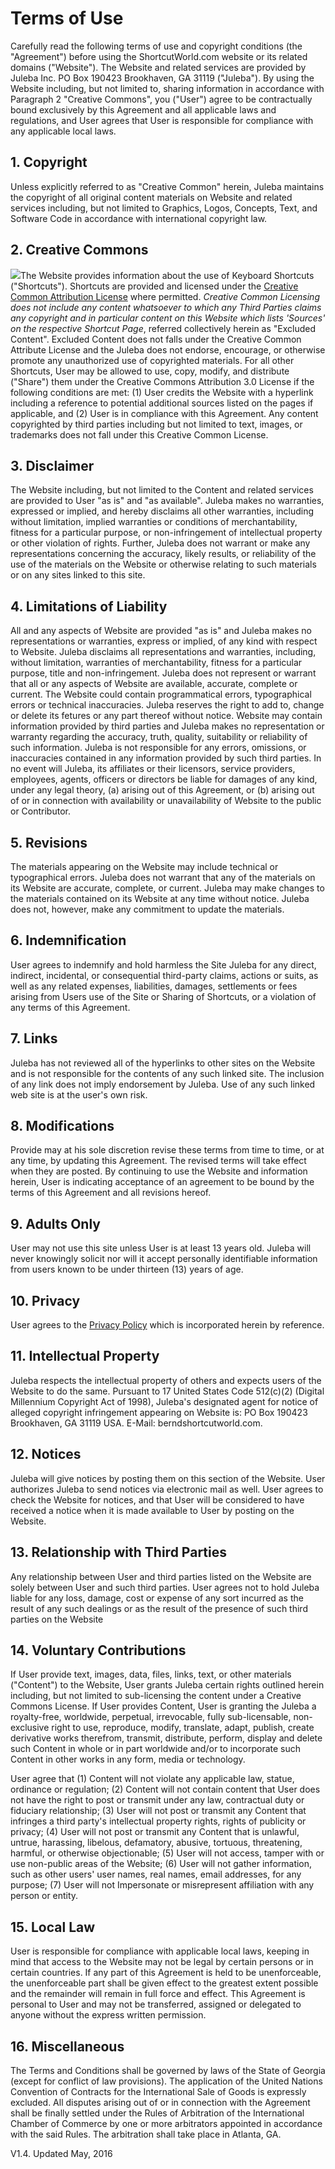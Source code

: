 Terms of Use
============

Carefully read the following terms of use and copyright conditions (the "Agreement") before using the ShortcutWorld.com website or its related domains ("Website"). The Website and related services are provided by Juleba Inc. PO Box 190423 Brookhaven, GA 31119 ("Juleba"). By using the Website including, but not limited to, sharing information in accordance with Paragraph 2 "Creative Commons", you ("User") agree to be contractually bound exclusively by this Agreement and all applicable laws and regulations, and User agrees that User is responsible for compliance with any applicable local laws.

1\. Copyright
-------------

Unless explicitly referred to as "Creative Common" herein, Juleba maintains the copyright of all original content materials on Website and related services including, but not limited to Graphics, Logos, Concepts, Text, and Software Code in accordance with international copyright law.

2\. Creative Commons
--------------------

[![](/images/ccIconLegalPage.gif)](http://creativecommons.org/licenses/by/3.0/)The Website provides information about the use of Keyboard Shortcuts ("Shortcuts"). Shortcuts are provided and licensed under the [Creative Common Attribution License](http://creativecommons.org/licenses/by/3.0/) where permitted. _Creative Common Licensing does not include any content whatsoever to which any Third Parties claims any copyright and in particular content on this Website which lists 'Sources' on the respective Shortcut Page_, referred collectively herein as "Excluded Content". Excluded Content does not falls under the Creative Common Attribute License and the Juleba does not endorse, encourage, or otherwise promote any unauthorized use of copyrighted materials. For all other Shortcuts, User may be allowed to use, copy, modify, and distribute ("Share") them under the Creative Commons Attribution 3.0 License if the following conditions are met: (1) User credits the Website with a hyperlink including a reference to potential additional sources listed on the pages if applicable, and (2) User is in compliance with this Agreement. Any content copyrighted by third parties including but not limited to text, images, or trademarks does not fall under this Creative Common License.

3\. Disclaimer
--------------

The Website including, but not limited to the Content and related services are provided to User "as is" and "as available". Juleba makes no warranties, expressed or implied, and hereby disclaims all other warranties, including without limitation, implied warranties or conditions of merchantability, fitness for a particular purpose, or non-infringement of intellectual property or other violation of rights. Further, Juleba does not warrant or make any representations concerning the accuracy, likely results, or reliability of the use of the materials on the Website or otherwise relating to such materials or on any sites linked to this site.

4\. Limitations of Liability
----------------------------

All and any aspects of Website are provided "as is" and Juleba makes no representations or warranties, express or implied, of any kind with respect to Website. Juleba disclaims all representations and warranties, including, without limitation, warranties of merchantability, fitness for a particular purpose, title and non-infringement. Juleba does not represent or warrant that all or any aspects of Website are available, accurate, complete or current. The Website could contain programmatical errors, typographical errors or technical inaccuracies. Juleba reserves the right to add to, change or delete its fetures or any part thereof without notice. Website may contain information provided by third parties and Juleba makes no representation or warranty regarding the accuracy, truth, quality, suitability or reliability of such information. Juleba is not responsible for any errors, omissions, or inaccuracies contained in any information provided by such third parties. In no event will Juleba, its affiliates or their licensors, service providers, employees, agents, officers or directors be liable for damages of any kind, under any legal theory, (a) arising out of this Agreement, or (b) arising out of or in connection with availability or unavailability of Website to the public or Contributor.

5\. Revisions
-------------

The materials appearing on the Website may include technical or typographical errors. Juleba does not warrant that any of the materials on its Website are accurate, complete, or current. Juleba may make changes to the materials contained on its Website at any time without notice. Juleba does not, however, make any commitment to update the materials.

6\. Indemnification
-------------------

User agrees to indemnify and hold harmless the Site Juleba for any direct, indirect, incidental, or consequential third-party claims, actions or suits, as well as any related expenses, liabilities, damages, settlements or fees arising from Users use of the Site or Sharing of Shortcuts, or a violation of any terms of this Agreement.

7\. Links
---------

Juleba has not reviewed all of the hyperlinks to other sites on the Website and is not responsible for the contents of any such linked site. The inclusion of any link does not imply endorsement by Juleba. Use of any such linked web site is at the user's own risk.

8\. Modifications
-----------------

Provide may at his sole discretion revise these terms from time to time, or at any time, by updating this Agreement. The revised terms will take effect when they are posted. By continuing to use the Website and information herein, User is indicating acceptance of an agreement to be bound by the terms of this Agreement and all revisions hereof.

9\. Adults Only
---------------

User may not use this site unless User is at least 13 years old. Juleba will never knowingly solicit nor will it accept personally identifiable information from users known to be under thirteen (13) years of age.

10\. Privacy
------------

User agrees to the [Privacy Policy](https://shortcutworld.com/privacy.php) which is incorporated herein by reference.

11\. Intellectual Property
--------------------------

Juleba respects the intellectual property of others and expects users of the Website to do the same. Pursuant to 17 United States Code 512(c)(2) (Digital Millennium Copyright Act of 1998), Juleba's designated agent for notice of alleged copyright infringement appearing on Website is: PO Box 190423 Brookhaven, GA 31119 USA. E-Mail: bernd<at>shortcutworld.com.

12\. Notices
------------

Juleba will give notices by posting them on this section of the Website. User authorizes Juleba to send notices via electronic mail as well. User agrees to check the Website for notices, and that User will be considered to have received a notice when it is made available to User by posting on the Website.

13\. Relationship with Third Parties
------------------------------------

Any relationship between User and third parties listed on the Website are solely between User and such third parties. User agrees not to hold Juleba liable for any loss, damage, cost or expense of any sort incurred as the result of any such dealings or as the result of the presence of such third parties on the Website

14\. Voluntary Contributions
----------------------------

If User provide text, images, data, files, links, text, or other materials ("Content") to the Website, User grants Juleba certain rights outlined herein including, but not limited to sub-licensing the content under a Creative Commons License. If User provides Content, User is granting the Juleba a royalty-free, worldwide, perpetual, irrevocable, fully sub-licensable, non-exclusive right to use, reproduce, modify, translate, adapt, publish, create derivative works therefrom, transmit, distribute, perform, display and delete such Content in whole or in part worldwide and/or to incorporate such Content in other works in any form, media or technology.

User agree that (1) Content will not violate any applicable law, statue, ordinance or regulation; (2) Content will not contain content that User does not have the right to post or transmit under any law, contractual duty or fiduciary relationship; (3) User will not post or transmit any Content that infringes a third party's intellectual property rights, rights of publicity or privacy; (4) User will not post or transmit any Content that is unlawful, untrue, harassing, libelous, defamatory, abusive, tortuous, threatening, harmful, or otherwise objectionable; (5) User will not access, tamper with or use non-public areas of the Website; (6) User will not gather information, such as other users' user names, real names, email addresses, for any purpose; (7) User will not Impersonate or misrepresent affiliation with any person or entity.

15\. Local Law
--------------

User is responsible for compliance with applicable local laws, keeping in mind that access to the Website may not be legal by certain persons or in certain countries. If any part of this Agreement is held to be unenforceable, the unenforceable part shall be given effect to the greatest extent possible and the remainder will remain in full force and effect. This Agreement is personal to User and may not be transferred, assigned or delegated to anyone without the express written permission.

16\. Miscellaneous
------------------

The Terms and Conditions shall be governed by laws of the State of Georgia (except for conflict of law provisions). The application of the United Nations Convention of Contracts for the International Sale of Goods is expressly excluded. All disputes arising out of or in connection with the Agreement shall be finally settled under the Rules of Arbitration of the International Chamber of Commerce by one or more arbitrators appointed in accordance with the said Rules. The arbitration shall take place in Atlanta, GA.

V1.4. Updated May, 2016